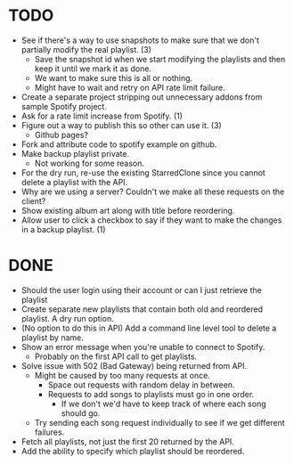 # TODO
- See if there's a way to use snapshots to make sure that we don't partially modify the real playlist. (3)
    - Save the snapshot id when we start modifying the playlists and then keep it until we mark it as done.
    - We want to make sure this is all or nothing.
    - Might have to wait and retry on API rate limit failure.
- Create a separate project stripping out unnecessary addons from sample Spotify project.
- Ask for a rate limit increase from Spotify. (1)
- Figure out a way to publish this so other can use it. (3)
    - Github pages?
- Fork and attribute code to spotify example on github.
- Make backup playlist private.
    - Not working for some reason.
- For the dry run, re-use the existing StarredClone since you cannot delete a playlist with the API.
- Why are we using a server? Couldn't we make all these requests on the client?
- Show existing album art along with title before reordering.
- Allow user to click a checkbox to say if they want to make the changes in a backup playlist. (1)

# DONE
- Should the user login using their account or can I just retrieve the playlist 
- Create separate new playlists that contain both old and reordered playlist. A dry run option.
- (No option to do this in API) Add a command line level tool to delete a playlist by name. 
- Show an error message when you're unable to connect to Spotify.
    - Probably on the first API call to get playlists.
- Solve issue with 502 (Bad Gateway) being returned from API.
    - Might be caused by too many requests at once.
        - Space out requests with random delay in between.
        - Requests to add songs to playlists must go in one order.
            - If we don't we'd have to keep track of where each song should go.
    - Try sending each song request individually to see if we get different failures.
- Fetch all playlists, not just the first 20 returned by the API.
- Add the ability to specify which playlist should be reordered.
